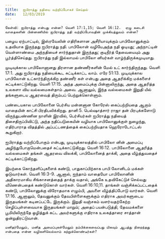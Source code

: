 ```yaml
---
title:  ஐபிராத்து நதியை வற்றிப்போகச் செய்தல்
date:   12/03/2019
---
```


`கேள்வி: ஐபிராத்து என்பது என்ன? வெளி 17:1,15; வெளி 16:12.  ஏழு கடைசி வாதைகளின் பின்னணியில் ஐபிராத்து நதி வற்றிப்போவதின் முக்கியத்துவம் என்ன?`

பழைய ஏற்பாட்டில், இஸ்ரவேலின் எதிரிகளான அசீரியாவுக்கும் பாபிலோனுக்கும் உதவியாக இருந்தது ஐபிராத்து நதி.  பாபிலோன் வழியேஅந்த நதி ஓடியது; அந்நாட்டின் வெள்ளாண்மை அந்நதியைச் சார்ந்துதான் இருந்தது; குடிநீர்த் தேவையையும் அது பூர்த்திசெய்தது.  ஐபிராத்து நதி இல்லாமல் பாபிலோ னியர்கள் வாழ்ந்திருக்கமுடியாது.

முடிவுக்கால பாபிலோனானது திரளான தண்ணீர்களின் மேல் உட் கார்ந்திருந்தது. வெளி 17:1.  அது ஐபிராத்து நதியைக்கூட சுட்டிக்காட்ட லாம். எரே 51:13.  முடிவுக்கால பாபிலோன் உட்கார்ந்திருக்கிற தண்ணீர் கள் என்பது அதை ஆதரிக்கிற மக்களைச் சுட்டிக்காட்டுகிறது. வெளி 17:15.  அந்த அமைப்புக்கு பின்னாலிருந்து, அதை ஆதரித்த உலகளா விய வல்லமைகள்தாம் அவை.  ஆனாலும், இந்த வல்லமைகள் இறுதி யில் தங்களுடைய ஆதரவைத் திரும்பப் பெற்றுக்கொள்ளும்.

பண்டையகால பாபிலோனை பெர்சிய மன்னனான கோரேஸ் கைப்பற்றியதை ஆறாம் வாதையின் காட்சி பிரதிபலிக்கிறது. தானி  5.  பெல்ஷாத்சார் ராஜா தன் பிரபுக்களோடு விருந்துபண்ணின நாளின் இரவில், பெர்சியர்கள் ஐபிராத்து நதியைத் திசைதிருப்பிவிட்டு, அந்த நதிப்படுகையின் வழியாக பாபிலோனுக்குள் நுழைந்து, எதிர்பாராத விதத்தில் அப்பட்டணத்தைக் கைப்பற்றியதாக ஹெரோடோட்டஸ் கூறுகிறார்.

ஐபிராத்து வற்றிப்போகும் என்பது, முடிவுக்காலத்தில் பாபிலோ னின் அமைப்பு அழிந்துபோகுமென்பதைச் சுட்டிக்காட்டுகிறது. வெளி 16:12.  பாபிலோனை ஆதரித்த வல்லமைகள் தங்கள் ஆதரவை விலக்கி, பாபிலோனைத் தாக்கி, அதை வீழ்த்துவதைச் சுட்டிக்காட்டுகிறது.  

இயற்கை கொந்தளிப்புகளைக் கண்டு, பாதுகாப்பிற்காக பாபி லோனிடம் மக்கள் ஓடுவார்கள். வெளி 16:3-9.  ஆனால், ஐந்தாம் வாதையோ பாபிலோனின் அதிகாரமாகிய சிங்காசனத்தைத் தாக்கு வதால், அங்கே உதவிகேட்டுச் செல்வது வீணென்பதைக் கண்டுகொள் வார்கள். வெளி 16:10,11.  தாங்கள் வஞ்சிக்கப்பட்டதைக் கண்டு, பாபிலோனுக்கு விரோதமாக எழும்பி, அவளை வீழ்த்திப்போடு வார்கள். வெளி 17:16.  ஆனாலும், தேவனுக்கும் தேவபிள்ளைகளுக்கும் எதிராக அவர்களுடைய இருதயங்கள் கடினப்பட்டே இருக்கும்.  இறுதி வஞ்சகம் வளர்வதற்கேற்ற செழிப்புள்ளவையாக இருதயங்கள் மாறும்; அதைப் பயன்படுத்தி, தேவமக்களை பூமியிலிருந்தே ஒழித்துக் கட்ட அவர்களுக்கு எதிராக உலகத்தாரை சாத்தான் ஒன்றுதிரட்டுவான்.

`மனிதர்மேலும், மனித அமைப்புகள்மேலும் நம்பிக்கைவைப்பது மிகவும் ஆபத்து நிறைந்தது என்பதை என்ன வழிகளிலெல்லாம் கற்றுக்கொண்டீர்கள்?`